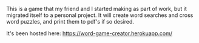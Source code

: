 This is a game that my friend and I started making as part of work, but it migrated itself to a personal project. It will create 
word searches and cross word puzzles, and print them to pdf's if so desired.

It's been hosted here:
https://word-game-creator.herokuapp.com/
